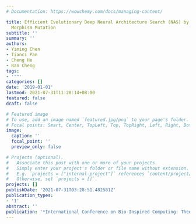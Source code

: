 ```yaml
---
# Documentation: https://wowchemy.com/docs/managing-content/

title: Efficient Evolutionary Deep Neural Architecture Search (NAS) by Noisy Network
  Morphism Mutation
subtitle: ''
summary: ''
authors:
- Yiming Chen
- Tianci Pan
- Cheng He
- Ran Cheng
tags:
- '""'
categories: []
date: '2019-01-01'
lastmod: 2021-07-31T11:28:14+08:00
featured: false
draft: false

# Featured image
# To use, add an image named `featured.jpg/png` to your page's folder.
# Focal points: Smart, Center, TopLeft, Top, TopRight, Left, Right, BottomLeft, Bottom, BottomRight.
image:
  caption: ''
  focal_point: ''
  preview_only: false

# Projects (optional).
#   Associate this post with one or more of your projects.
#   Simply enter your project's folder or file name without extension.
#   E.g. `projects = ["internal-project"]` references `content/project/deep-learning/index.md`.
#   Otherwise, set `projects = []`.
projects: []
publishDate: '2021-07-31T03:28:51.482581Z'
publication_types:
- '1'
abstract: ''
publication: '*International Conference on Bio-Inspired Computing: Theories and Applications*'
---
```


